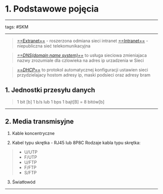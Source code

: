 # 1. Podstawowe pojęcia
---
tags: #SKM 

---

>[==Extranet==](https://pl.wikipedia.org/wiki/Ekstranet) - roszerzona odmiana sieci intranet
>[==Intranet==](https://pl.wikipedia.org/wiki/Intranet) -  niepubliczna sieć telekomunikacyjna

>[*==DNS(domain name system)==*](https://pl.wikipedia.org/wiki/Domain_Name_System) to usługa sieciowa zmieniajaca nazwy zrozumiale dla czlowieka na adres ip urzadzenia w Sieci

> [==*DHCP*==](https://pl.wikipedia.org/wiki/Dynamic_Host_Configuration_Protocol) to protokol automatycznej konfiguracji ustawien sieci przydzielajacy hostom adresy ip, maski podsieci oraz adresy bram

## 1. Jednostki przesyłu danych
> 1 bit [b]
> 1 b/s lub 1 bps
> 1 bajt[B] = 8 bitów[b]

---

## 2. Media transmisyjne
1. Kable koncentryczne

2. Kabel typu skrętka - RJ45 lub 8P8C
 Rodzaje kabla typu skrętka:
> - U/UTP
> - F/UTP
> - U/FTP
> - F/FTP
> - S/FTP

3. Światłowód

---